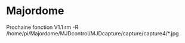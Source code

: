 # Majordome 
Prochaine fonction V1.1
rm -R /home/pi/Majordome/MJDcontrol/MJDcapture/capture/capture4/*.jpg
